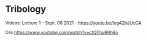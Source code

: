 # Tribology
Videos:
Lecture 1 - Sept. 08 2021 - https://youtu.be/leg42hJUcGA


Oils
https://www.youtube.com/watch?v=ctQThuRRh6o
